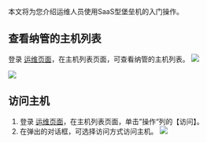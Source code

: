 本文将为您介绍运维人员使用SaaS型堡垒机的入门操作。

## 查看纳管的主机列表
登录 [运维页面](https://cloud.tencent.com/document/product/1025/55183)，在主机列表页面，可查看纳管的主机列表。
![](https://main.qcloudimg.com/raw/7122bd5111ebbc68090a1365e7072c19.png)

![](https://main.qcloudimg.com/raw/91735f1aed09de7df34f40d64800b6bb.png)
## 访问主机
1. 登录 [运维页面](https://cloud.tencent.com/document/product/1025/55183)，在主机列表页面，单击”操作“列的【访问】。
2. 在弹出的对话框，可选择访问方式访问主机。
![](https://main.qcloudimg.com/raw/0a5d66ff56292b1ab746b94c213b4345.png)
